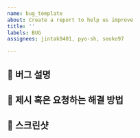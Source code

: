 ```yaml
---
name: bug_template
about: Create a report to help us improve
title: ''
labels: BUG
assignees: jintak0401, pyo-sh, seoko97

---
```


## 🐛 **버그 설명**

## 🚦 **제시 혹은 요청하는 해결 방법**

## 🌄 **스크린샷**

<!---
## 🍟 **추가 내용**

--->
